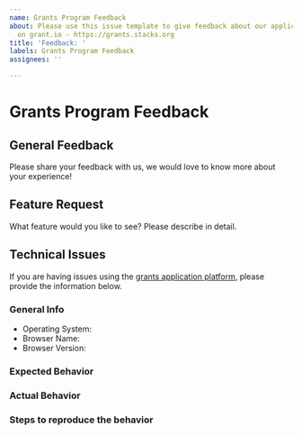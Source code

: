 ```yaml
---
name: Grants Program Feedback
about: Please use this issue template to give feedback about our application platform
  on grant.io - https://grants.stacks.org
title: 'Feedback: '
labels: Grants Program Feedback
assignees: ''

---
```


# Grants Program Feedback

## General Feedback

Please share your feedback with us, we would love to know more about your experience!

## Feature Request

What feature would you like to see? Please describe in detail.

## Technical Issues

If you are having issues using the [grants application platform](https://grants.stacks.org), please provide the information below.

### General Info

- Operating System:
- Browser Name:
- Browser Version:

### Expected Behavior

### Actual Behavior

### Steps to reproduce the behavior

